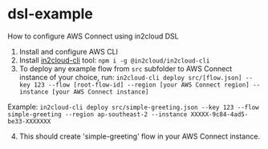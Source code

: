 # dsl-example
How to configure AWS Connect using in2cloud DSL

1. Install and configure AWS CLI
2. Install [in2cloud-cli](https://www.npmjs.com/package/@in2cloud/in2cloud-cli) tool: `npm i -g @in2cloud/in2cloud-cli`
3. To deploy any example flow from `src` subfolder to AWS Connect instance of your choice, 
   run: `in2cloud-cli deploy src/[flow.json] --key 123 --flow [root-flow-id] --region [your AWS Connect region] --instance [your AWS Connect instance]` 

Example: `in2cloud-cli deploy src/simple-greeting.json --key 123 --flow simple-greeting --region ap-southeast-2 --instance XXXXX-9c84-4ad5-be33-XXXXXXX` 

4. This should create 'simple-greeting' flow in your AWS Connect instance.
